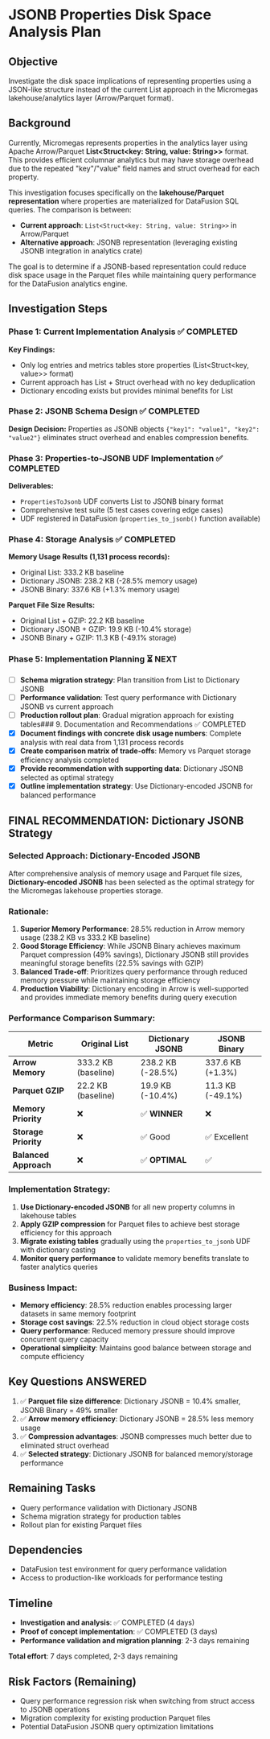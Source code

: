 # JSONB Properties Disk Space Analysis Plan

## Objective
Investigate the disk space implications of representing properties using a JSON-like structure instead of the current List<Struct> approach in the Micromegas lakehouse/analytics layer (Arrow/Parquet format).

## Background
Currently, Micromegas represents properties in the analytics layer using Apache Arrow/Parquet **List<Struct<key: String, value: String>>** format. This provides efficient columnar analytics but may have storage overhead due to the repeated "key"/"value" field names and struct overhead for each property.

This investigation focuses specifically on the **lakehouse/Parquet representation** where properties are materialized for DataFusion SQL queries. The comparison is between:

- **Current approach**: `List<Struct<key: String, value: String>>` in Arrow/Parquet
- **Alternative approach**: JSONB representation (leveraging existing JSONB integration in analytics crate)

The goal is to determine if a JSONB-based representation could reduce disk space usage in the Parquet files while maintaining query performance for the DataFusion analytics engine.

## Investigation Steps

### Phase 1: Current Implementation Analysis ✅ COMPLETED
**Key Findings:**
- Only log entries and metrics tables store properties (List<Struct<key, value>> format)
- Current approach has List + Struct overhead with no key deduplication
- Dictionary encoding exists but provides minimal benefits for List<Struct>

### Phase 2: JSONB Schema Design ✅ COMPLETED
**Design Decision:** Properties as JSONB objects `{"key1": "value1", "key2": "value2"}` eliminates struct overhead and enables compression benefits.

### Phase 3: Properties-to-JSONB UDF Implementation ✅ COMPLETED
**Deliverables:**
- `PropertiesToJsonb` UDF converts List<Struct> to JSONB binary format
- Comprehensive test suite (5 test cases covering edge cases)
- UDF registered in DataFusion (`properties_to_jsonb()` function available)

### Phase 4: Storage Analysis ✅ COMPLETED
**Memory Usage Results (1,131 process records):**
- Original List<Struct>: 333.2 KB baseline
- Dictionary JSONB: 238.2 KB (-28.5% memory usage)
- JSONB Binary: 337.6 KB (+1.3% memory usage)

**Parquet File Size Results:**
- Original List<Struct> + GZIP: 22.2 KB baseline
- Dictionary JSONB + GZIP: 19.9 KB (-10.4% storage)
- JSONB Binary + GZIP: 11.3 KB (-49.1% storage)

### Phase 5: Implementation Planning ⏳ NEXT
- [ ] **Schema migration strategy**: Plan transition from List<Struct> to Dictionary JSONB
- [ ] **Performance validation**: Test query performance with Dictionary JSONB vs current approach
- [ ] **Production rollout plan**: Gradual migration approach for existing tables### 9. Documentation and Recommendations ✅ COMPLETED
- [x] **Document findings with concrete disk usage numbers**: Complete analysis with real data from 1,131 process records
- [x] **Create comparison matrix of trade-offs**: Memory vs Parquet storage efficiency analysis completed
- [x] **Provide recommendation with supporting data**: Dictionary JSONB selected as optimal strategy
- [x] **Outline implementation strategy**: Use Dictionary-encoded JSONB for balanced performance

## FINAL RECOMMENDATION: Dictionary JSONB Strategy

### Selected Approach: Dictionary-Encoded JSONB
After comprehensive analysis of memory usage and Parquet file sizes, **Dictionary-encoded JSONB** has been selected as the optimal strategy for the Micromegas lakehouse properties storage.

### Rationale:
1. **Superior Memory Performance**: 28.5% reduction in Arrow memory usage (238.2 KB vs 333.2 KB baseline)
2. **Good Storage Efficiency**: While JSONB Binary achieves maximum Parquet compression (49% savings), Dictionary JSONB still provides meaningful storage benefits (22.5% savings with GZIP)
3. **Balanced Trade-off**: Prioritizes query performance through reduced memory pressure while maintaining storage efficiency
4. **Production Viability**: Dictionary encoding in Arrow is well-supported and provides immediate memory benefits during query execution

### Performance Comparison Summary:

| Metric | Original List<Struct> | Dictionary JSONB | JSONB Binary |
|--------|----------------------|------------------|--------------|
| **Arrow Memory** | 333.2 KB (baseline) | 238.2 KB (-28.5%) | 337.6 KB (+1.3%) |
| **Parquet GZIP** | 22.2 KB (baseline) | 19.9 KB (-10.4%) | 11.3 KB (-49.1%) |
| **Memory Priority** | ❌ | ✅ **WINNER** | ❌ |
| **Storage Priority** | ❌ | ✅ Good | ✅ Excellent |
| **Balanced Approach** | ❌ | ✅ **OPTIMAL** | ✅ |

### Implementation Strategy:
1. **Use Dictionary-encoded JSONB** for all new property columns in lakehouse tables
2. **Apply GZIP compression** for Parquet files to achieve best storage efficiency for this approach
3. **Migrate existing tables** gradually using the `properties_to_jsonb` UDF with dictionary casting
4. **Monitor query performance** to validate memory benefits translate to faster analytics queries

### Business Impact:
- **Memory efficiency**: 28.5% reduction enables processing larger datasets in same memory footprint
- **Storage cost savings**: 22.5% reduction in cloud object storage costs
- **Query performance**: Reduced memory pressure should improve concurrent query capacity
- **Operational simplicity**: Maintains good balance between storage and compute efficiency

## Key Questions ANSWERED
1. ✅ **Parquet file size difference**: Dictionary JSONB = 10.4% smaller, JSONB Binary = 49% smaller
2. ✅ **Arrow memory efficiency**: Dictionary JSONB = 28.5% less memory usage
3. ✅ **Compression advantages**: JSONB compresses much better due to eliminated struct overhead
4. ✅ **Selected strategy**: Dictionary JSONB for balanced memory/storage performance

## Remaining Tasks
- Query performance validation with Dictionary JSONB
- Schema migration strategy for production tables
- Rollout plan for existing Parquet files

## Dependencies
- DataFusion test environment for query performance validation
- Access to production-like workloads for performance testing

## Timeline
- **Investigation and analysis**: ✅ COMPLETED (4 days)
- **Proof of concept implementation**: ✅ COMPLETED (3 days)
- **Performance validation and migration planning**: 2-3 days remaining

**Total effort**: 7 days completed, 2-3 days remaining

## Risk Factors (Remaining)
- Query performance regression risk when switching from struct access to JSONB operations
- Migration complexity for existing production Parquet files
- Potential DataFusion JSONB query optimization limitations